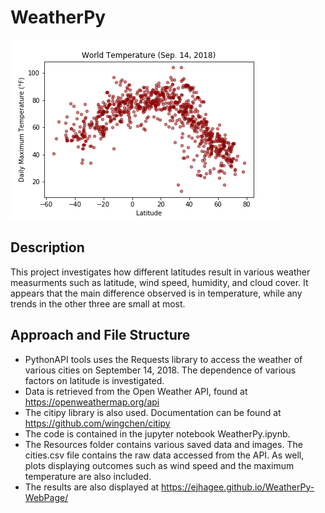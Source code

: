 # WeatherPy
![Temp plot](https://github.com/ejhagee/WeatherPy/blob/master/Resources/Temperature_Plot.png)

## Description
This project investigates how different latitudes result in various weather measurments such as latitude, wind speed, humidity, and cloud cover.  It appears that the main difference observed is in temperature, while any trends in the other three are small at most.

## Approach and File Structure
 - PythonAPI tools uses the Requests library to access the weather of various cities on September 14, 2018.  The dependence of various factors on latitude is investigated.
 - Data is retrieved from the Open Weather API, found at https://openweathermap.org/api
 - The citipy library is also used.  Documentation can be found at https://github.com/wingchen/citipy
 - The code is contained in the jupyter notebook WeatherPy.ipynb.
 - The Resources folder contains various saved data and images.  The cities.csv file contains the raw data accessed from the API.  As well, plots displaying outcomes such as wind speed and the maximum temperature are also included.
 - The results are also displayed at https://ejhagee.github.io/WeatherPy-WebPage/
